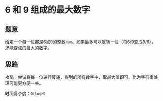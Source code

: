 # 6 和 9 组成的最大数字

## 题意

给定一个每一位都是6或9的整数`num`。如果最多可以反转一位（将6/9变成9/6），求能变成的最大的数字。

## 思路

枚举。尝试将每一位进行反转，得到的所有数字中，取最大值即可。化为字符串处理可能更方便一些。

时间复杂度：`O(logN)`
